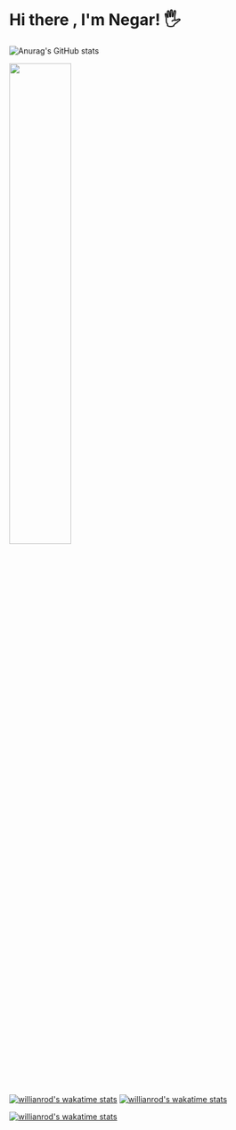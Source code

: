# Hi there , I'm Negar! 🖐

![Anurag's GitHub stats](https://github-readme-stats-git-masterrstaa-rickstaa.vercel.app/api?username=ngrcode&show_icons=true&theme=radical)

<img src='https://github-readme-stats-git-masterrstaa-rickstaa.vercel.app/api/top-langs/?username=ngrcode&layout=compact' width='47%' >

[![willianrod's wakatime stats](https://github-readme-stats-git-masterrstaa-rickstaa.vercel.app/api/wakatime?username=ngrcode)](https://github.com/anuraghazra/github-readme-stats)
[![willianrod's wakatime stats](https://github-readme-stats.vercel.app/api/wakatime?username=willianrod)](https://github.com/anuraghazra/github-readme-stats)

[![willianrod's wakatime stats](https://github-readme-stats-git-masterrstaa-rickstaa.vercel.app/api/wakatime?username=ngrcode)](https://github.com/anuraghazra/github-readme-stats)
